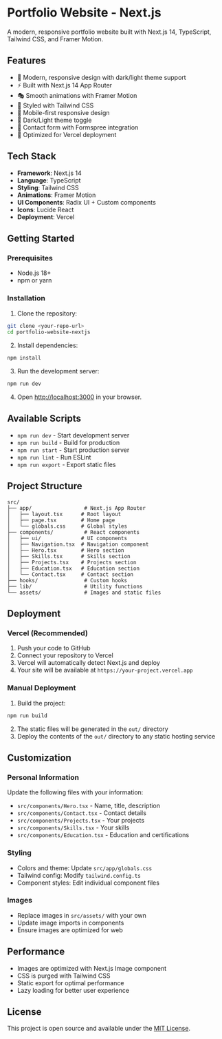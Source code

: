 # Portfolio Website - Next.js

A modern, responsive portfolio website built with Next.js 14, TypeScript, Tailwind CSS, and Framer Motion.

## Features

- 🎨 Modern, responsive design with dark/light theme support
- ⚡ Built with Next.js 14 App Router
- 🎭 Smooth animations with Framer Motion
- 🎨 Styled with Tailwind CSS
- 📱 Mobile-first responsive design
- 🌙 Dark/Light theme toggle
- 📧 Contact form with Formspree integration
- 🚀 Optimized for Vercel deployment

## Tech Stack

- **Framework**: Next.js 14
- **Language**: TypeScript
- **Styling**: Tailwind CSS
- **Animations**: Framer Motion
- **UI Components**: Radix UI + Custom components
- **Icons**: Lucide React
- **Deployment**: Vercel

## Getting Started

### Prerequisites

- Node.js 18+ 
- npm or yarn

### Installation

1. Clone the repository:
```bash
git clone <your-repo-url>
cd portfolio-website-nextjs
```

2. Install dependencies:
```bash
npm install
```

3. Run the development server:
```bash
npm run dev
```

4. Open [http://localhost:3000](http://localhost:3000) in your browser.

## Available Scripts

- `npm run dev` - Start development server
- `npm run build` - Build for production
- `npm run start` - Start production server
- `npm run lint` - Run ESLint
- `npm run export` - Export static files

## Project Structure

```
src/
├── app/                 # Next.js App Router
│   ├── layout.tsx      # Root layout
│   ├── page.tsx        # Home page
│   └── globals.css     # Global styles
├── components/          # React components
│   ├── ui/             # UI components
│   ├── Navigation.tsx  # Navigation component
│   ├── Hero.tsx        # Hero section
│   ├── Skills.tsx      # Skills section
│   ├── Projects.tsx    # Projects section
│   ├── Education.tsx   # Education section
│   └── Contact.tsx     # Contact section
├── hooks/               # Custom hooks
├── lib/                 # Utility functions
└── assets/              # Images and static files
```

## Deployment

### Vercel (Recommended)

1. Push your code to GitHub
2. Connect your repository to Vercel
3. Vercel will automatically detect Next.js and deploy
4. Your site will be available at `https://your-project.vercel.app`

### Manual Deployment

1. Build the project:
```bash
npm run build
```

2. The static files will be generated in the `out/` directory
3. Deploy the contents of the `out/` directory to any static hosting service

## Customization

### Personal Information

Update the following files with your information:
- `src/components/Hero.tsx` - Name, title, description
- `src/components/Contact.tsx` - Contact details
- `src/components/Projects.tsx` - Your projects
- `src/components/Skills.tsx` - Your skills
- `src/components/Education.tsx` - Education and certifications

### Styling

- Colors and theme: Update `src/app/globals.css`
- Tailwind config: Modify `tailwind.config.ts`
- Component styles: Edit individual component files

### Images

- Replace images in `src/assets/` with your own
- Update image imports in components
- Ensure images are optimized for web

## Performance

- Images are optimized with Next.js Image component
- CSS is purged with Tailwind CSS
- Static export for optimal performance
- Lazy loading for better user experience

## License

This project is open source and available under the [MIT License](LICENSE).